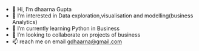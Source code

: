 - 👋 Hi, I’m dhaarna Gupta
- 👀 I’m interested in Data exploration,visualisation and modelling(business Analytics)
- 🌱 I’m currently learning Python in Business
- 💞️ I’m looking to collaborate on projects of business
- 📫 reach me on email gdhaarna@gmail.com 

<!---
gdhaarna/gdhaarna is a ✨ special ✨ repository because its `README.md` (this file) appears on your GitHub profile.
You can click the Preview link to take a look at your changes.
--->
